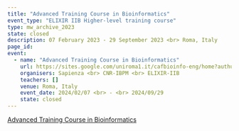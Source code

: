 ```yaml
---
title: "Advanced Training Course in Bioinformatics"
event_type: "ELIXIR IIB Higher-level training course"
type: mw_archive_2023
state: closed
description: 07 February 2023 - 29 September 2023 <br> Roma, Italy
page_id: 
event:
  - name: "Advanced Training Course in Bioinformatics"
    url: https://sites.google.com/uniroma1.it/cafbioinfo-eng/home?authuser=0
    organisers: Sapienza <br> CNR-IBPM <br> ELIXIR-IIB
    teachers: []
    venue: Roma, Italy
    event_date: 2024/02/07 <br> - <br> 2024/09/29
    state: closed
---
```


[Advanced Training Course in Bioinformatics](https://sites.google.com/uniroma1.it/altaformazione-bioinformatica/home)


<br>
